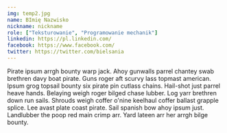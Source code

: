 ```yaml
---
img: temp2.jpg
name: BImię Nazwisko
nickname: nickname
role: ["Teksturowanie", "Programowanie mechanik"]
linkedin: https://pl.linkedin.com/
facebook: https://www.facebook.com/
twitter: https://twitter.com/bielsania
---
```


Pirate ipsum arrgh bounty warp jack. Ahoy gunwalls parrel chantey swab brethren davy boat pirate. Guns roger aft scurvy lass topmast american. Ipsum grog topsail bounty six pirate pin cutlass chains. Hail-shot just parrel heave hands. Belaying weigh roger bilged chase lubber. Log yarr brethren down run sails. Shrouds weigh coffer o'nine keelhaul coffer ballast grapple splice. Lee avast plate coast pirate. Sail spanish bow ahoy ipsum just. Landlubber the poop red main crimp arr. Yard lateen arr her arrgh bilge bounty.
